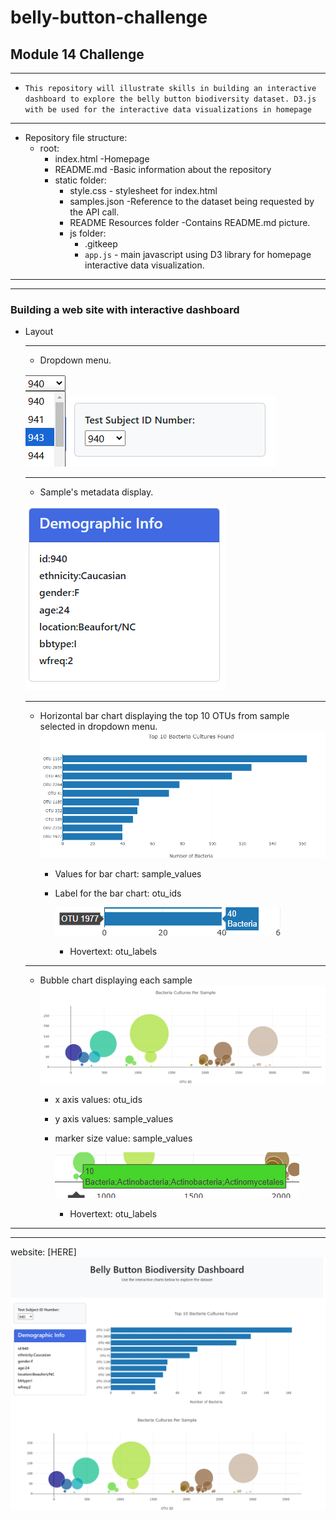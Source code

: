 # belly-button-challenge
##  Module 14 Challenge
---
 - `This repository will illustrate skills in building an interactive dashboard to explore the belly button biodiversity dataset. D3.js with be used for the interactive data visualizations in homepage`

 ---

-  Repository file structure:
    - root:
        -   index.html -Homepage
        -   README.md -Basic information about the repository
        -   static folder:
            - style.css - stylesheet for index.html
            - samples.json -Reference to the dataset being requested by the API call.
            - README Resources folder -Contains README.md picture.
            - js folder:
                - .gitkeep
                - `app.js` - main javascript using D3 library for homepage interactive data visualization.


 ---
 ---
  ### Building a web site with interactive dashboard

  * Layout
 

    ---
    - Dropdown menu.
    
    ![dropdown list](static/README_Resources/dropdown_menu_list.png)
    ![dropdown meny](<static/README_Resources/dropdown_menu.png>)


    ---
    - Sample's metadata display.

    ![metadata display](static/README_Resources/metadata_display.png)
    
    ---
    - Horizontal bar chart displaying the top 10 OTUs from sample selected in dropdown menu.
    ![bar chart](static/README_Resources/bar_chart.png)
        - Values for bar chart: sample_values
        - Label for the bar chart: otu_ids

             ![hovertext](static/README_Resources/hovertext.png)
             - Hovertext: otu_labels

    ---
    - Bubble chart displaying each sample
    ![bubble chart](static/README_Resources/bubble_chart.png)
        - x axis values: otu_ids
        - y axis values: sample_values
        - marker size value: sample_values

            ![hover text over bubble](static/README_Resources/hoverover_bubble.png)
            - Hovertext: otu_labels
----
---
website: [HERE]
![website page](static/README_Resources/homepage.png)




    

    
    


  

                            